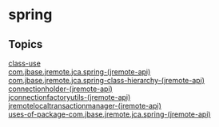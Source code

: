 # spring

<PageHeader />

## Topics

[class-use](./class-use)  
[com.jbase.jremote.jca.spring-(jremote-api)](./com.jbase.jremote.jca.spring-(jremote-api))  
[com.jbase.jremote.jca.spring-class-hierarchy-(jremote-api)](./com.jbase.jremote.jca.spring-class-hierarchy-(jremote-api))  
[connectionholder-(jremote-api)](./connectionholder-(jremote-api))  
[jconnectionfactoryutils-(jremote-api)](./jconnectionfactoryutils-(jremote-api))  
[jremotelocaltransactionmanager-(jremote-api)](./jremotelocaltransactionmanager-(jremote-api))  
[uses-of-package-com.jbase.jremote.jca.spring-(jremote-api)](./uses-of-package-com.jbase.jremote.jca.spring-(jremote-api))  


  
<PageFooter />
